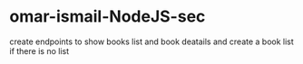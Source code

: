 # omar-ismail-NodeJS-sec
create endpoints to show books list and book deatails and create a book list if there is no list  

